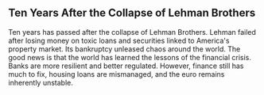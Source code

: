## Ten Years After the Collapse of Lehman Brothers
Ten years has passed after the collapse of Lehman Brothers. Lehman failed after losing money on toxic loans and securities linked to America's property market. Its bankruptcy  unleased chaos around the world. The good news is that the world has learned the lessons of the financial crisis. Banks are more resilient and better regulated. However, finance still has much to fix, housing loans are mismanaged, and the euro remains inherently unstable.
